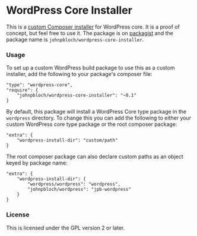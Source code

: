 
# WordPress Core Installer
This is a [custom Composer installer](http://getcomposer.org/doc/articles/custom-installers.md) for WordPress core. It is a proof of concept, but feel free to use it. The package is on [packagist](http://packagist.org) and the package name is `johnpbloch/wordpress-core-installer`.

### Usage
To set up a custom WordPress build package to use this as a custom installer, add the following to your package's composer file:

```
"type": "wordpress-core",
"require": {
	"johnpbloch/wordpress-core-installer": "~0.1"
}
```

By default, this package will install a WordPress Core type package in the `wordpress` directory. To change this you can add the following to either your custom WordPress core type package or the root composer package:

```
"extra": {
	"wordpress-install-dir": "custom/path"
}
```

The root composer package can also declare custom paths as an object keyed by package name:

```
"extra": {
	"wordpress-install-dir": {
		"wordpress/wordpress": "wordpress",
		"johnpbloch/wordpress": "jpb-wordpress"
	}
}
```

### License
This is licensed under the GPL version 2 or later.
